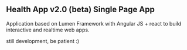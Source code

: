 ## Health App v2.0 (beta) Single Page App

Application based on Lumen Framework with Angular JS + react to build interactive and realtime web apps.



still development, be patient :)
